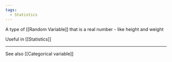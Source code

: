 ```yaml
---
tags:
  - Statistics
---
```

A type of [[Random Variable]] that is a real number - like height and weight

Useful in [[Statistics]]

---
See also [[Categorical variable]]